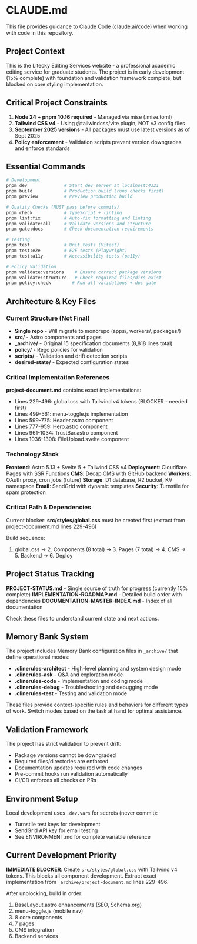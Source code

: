 # CLAUDE.md

This file provides guidance to Claude Code (claude.ai/code) when working with code in this repository.

## Project Context

This is the Litecky Editing Services website - a professional academic editing service for graduate students. The project is in early development (15% complete) with foundation and validation framework complete, but blocked on core styling implementation.

## Critical Project Constraints

1. **Node 24 + pnpm 10.16 required** - Managed via mise (.mise.toml)
2. **Tailwind CSS v4** - Using @tailwindcss/vite plugin, NOT v3 config files
3. **September 2025 versions** - All packages must use latest versions as of Sept 2025
4. **Policy enforcement** - Validation scripts prevent version downgrades and enforce standards

## Essential Commands

```bash
# Development
pnpm dev              # Start dev server at localhost:4321
pnpm build            # Production build (runs checks first)
pnpm preview          # Preview production build

# Quality Checks (MUST pass before commits)
pnpm check            # TypeScript + linting
pnpm lint:fix         # Auto-fix formatting and linting
pnpm validate:all     # Validate versions and structure
pnpm gate:docs        # Check documentation requirements

# Testing
pnpm test             # Unit tests (Vitest)
pnpm test:e2e         # E2E tests (Playwright)
pnpm test:a11y        # Accessibility tests (pa11y)

# Policy Validation
pnpm validate:versions    # Ensure correct package versions
pnpm validate:structure   # Check required files/dirs exist
pnpm policy:check        # Run all validations + doc gate
```

## Architecture & Key Files

### Current Structure (Not Final)
- **Single repo** - Will migrate to monorepo (apps/, workers/, packages/)
- **src/** - Astro components and pages
- **_archive/** - Original 15 specification documents (8,818 lines total)
- **policy/** - Rego policies for validation
- **scripts/** - Validation and drift detection scripts
- **desired-state/** - Expected configuration states

### Critical Implementation References

**project-document.md** contains exact implementations:
- Lines 229-496: global.css with Tailwind v4 tokens (BLOCKER - needed first)
- Lines 499-561: menu-toggle.js implementation
- Lines 599-775: Header.astro component
- Lines 777-959: Hero.astro component
- Lines 961-1034: TrustBar.astro component
- Lines 1036-1308: FileUpload.svelte component

### Technology Stack

**Frontend**: Astro 5.13 + Svelte 5 + Tailwind CSS v4
**Deployment**: Cloudflare Pages with SSR Functions
**CMS**: Decap CMS with GitHub backend
**Workers**: OAuth proxy, cron jobs (future)
**Storage**: D1 database, R2 bucket, KV namespace
**Email**: SendGrid with dynamic templates
**Security**: Turnstile for spam protection

### Critical Path & Dependencies

Current blocker: **src/styles/global.css** must be created first (extract from project-document.md lines 229-496)

Build sequence:
1. global.css → 2. Components (8 total) → 3. Pages (7 total) → 4. CMS → 5. Backend → 6. Deploy

## Project Status Tracking

**PROJECT-STATUS.md** - Single source of truth for progress (currently 15% complete)
**IMPLEMENTATION-ROADMAP.md** - Detailed build order with dependencies
**DOCUMENTATION-MASTER-INDEX.md** - Index of all documentation

Check these files to understand current state and next actions.

## Memory Bank System

The project includes Memory Bank configuration files in `_archive/` that define operational modes:
- **.clinerules-architect** - High-level planning and system design mode
- **.clinerules-ask** - Q&A and exploration mode
- **.clinerules-code** - Implementation and coding mode
- **.clinerules-debug** - Troubleshooting and debugging mode
- **.clinerules-test** - Testing and validation mode

These files provide context-specific rules and behaviors for different types of work. Switch modes based on the task at hand for optimal assistance.

## Validation Framework

The project has strict validation to prevent drift:
- Package versions cannot be downgraded
- Required files/directories are enforced
- Documentation updates required with code changes
- Pre-commit hooks run validation automatically
- CI/CD enforces all checks on PRs

## Environment Setup

Local development uses `.dev.vars` for secrets (never commit):
- Turnstile test keys for development
- SendGrid API key for email testing
- See ENVIRONMENT.md for complete variable reference

## Current Development Priority

**IMMEDIATE BLOCKER**: Create `src/styles/global.css` with Tailwind v4 tokens. This blocks all component development. Extract exact implementation from `_archive/project-document.md` lines 229-496.

After unblocking, build in order:
1. BaseLayout.astro enhancements (SEO, Schema.org)
2. menu-toggle.js (mobile nav)
3. 8 core components
4. 7 pages
5. CMS integration
6. Backend services